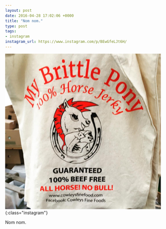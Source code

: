 ```yaml
---
layout: post
date: 2016-04-28 17:02:06 +0000
title: "Nom nom."
type: post
tags:
- instagram
instagram_url: https://www.instagram.com/p/BEwGfeLJt6H/
---
```


![Instagram - BEwGfeLJt6H](/img/BEwGfeLJt6H.jpg){:class="instagram"}

Nom nom.
